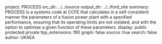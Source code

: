 project: PROCESS
src_dir: ../../source
output_dir: ../../ford_site
summary: PROCESS is a systems code at CCFE that calculates in a 
         self-consistent manner the parameters of a fusion power
		 plant with a specified performance, ensuring that 
		 its operating limits are not violated, and with the
		 option to optimise a given function of these parameters.
display: public
         protected
         private
fpp_extensions: f90
graph: false
source: true
search: false
author: UKAEA